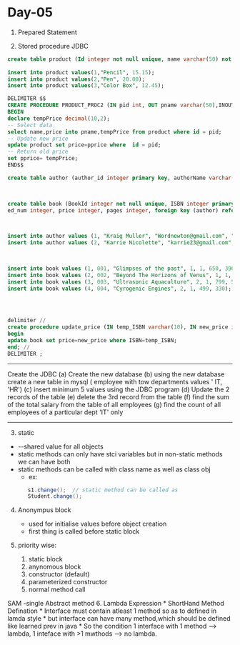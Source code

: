 # Day-05
1. Prepared Statement

2. Stored procedure JDBC
```sql
create table product (Id integer not null unique, name varchar(50) not null, price decimal(10,2));
 
insert into product values(1,"Pencil", 15.15);
insert into product values(2,"Pen", 20.00);
insert into product values(3,"Color Box", 12.45);

DELIMITER $$
CREATE PROCEDURE PRODUCT_PROC2 (IN pid int, OUT pname varchar(50),INOUT pprice decimal(10,2))
BEGIN
declare tempPrice decimal(10,2);   
-- Select data
select name,price into pname,tempPrice from product where id = pid;   
-- Update new price
update product set price=pprice where  id = pid;
-- Return old price
set pprice= tempPrice;   
END$$
```

```sql
create table author (author_id integer primary key, authorName varchar(30), email varchar (25), gender varchar (6));

 

create table book (BookId integer not null unique, ISBN integer primary key, book_name varchar (30) not null, author integer, 
ed_num integer, price integer, pages integer, foreign key (author) references author (author_id) on delete cascade);

 

insert into author values (1, "Kraig Muller", "Wordnewton@gmail.com", "Male");
insert into author values (2, "Karrie Nicolette", "karrie23@gmail.com", "Female");

 

insert into book values (1, 001, "Glimpses of the past", 1, 1, 650, 396);
insert into book values (2, 002, "Beyond The Horizons of Venus", 1, 1, 650, 396);
insert into book values (3, 003, "Ultrasonic Aquaculture", 2, 1, 799, 500);
insert into book values (4, 004, "Cyrogenic Engines", 2, 1, 499, 330); 

 


delimiter //
create procedure update_price (IN temp_ISBN varchar(10), IN new_price integer)
begin
update book set price=new_price where ISBN=temp_ISBN;
end; //
DELIMITER ;
```

-------------------------------------------------------------------------------------
Create the JDBC
 (a) Create the new database
 (b) using the new database create a new table in mysql (  employee with tow departments values ' IT, 'HR')
 (c) insert minimum 5 values using the JDBC program
 (d) Update the 2 records of the table
 (e) delete the 3rd record from the table
 (f) find the sum of the total salary from the table of all employees
 (g) find the count of all employees of a particular dept 'IT' only


-----------------------------------------------------------------------------------------------
3. static 
 * --shared value for all objects
 * static methods can only have stci variables  but in non-static methods we can have both
 * static methods can be called with class name as well as class obj
    * ex: 
     ```java
        s1.change();  // static method can be called as 
		Student.change();
     ```

4. Anonympus block
    * used for initialise values before object creation
    * first thing is called before static block



5. priority wise:
    1) static block
    2) anynomous block
    3) constructor (default)
    4) parameterized constructor 
    5) normal method call

SAM -single Abstract method
6. Lambda Expression
    * ShortHand Method Defination
    * Interface must contain atleast 1 method so as to defined in lamda style 
    * but interface can have many method,which should be defined like learned prev in java
    * So the condition 1 interface with 1 method --> lambda, 1 inteface with >1 mwthods --> no lambda.